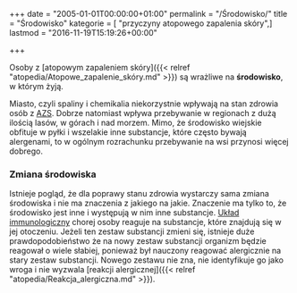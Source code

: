 +++
date = "2005-01-01T00:00:00+01:00"
permalink = "/Środowisko/"
title = "Środowisko"
kategorie = [ "przyczyny atopowego zapalenia skóry",]
lastmod = "2016-11-19T15:19:26+00:00"

+++

Osoby z [atopowym zapaleniem skóry]({{< relref "atopedia/Atopowe_zapalenie_skóry.md" >}}) są wrażliwe na **środowisko**, w którym żyją.

Miasto, czyli spaliny i chemikalia niekorzystnie wpływają na stan zdrowia osób z [AZS](/atopedia/AZS). Dobrze natomiast wpływa przebywanie w regionach z dużą ilością lasów, w górach i nad morzem. Mimo, że środowisko wiejskie obfituje w pyłki i wszelakie inne substancje, które często bywają alergenami, to w ogólnym rozrachunku przebywanie na wsi przynosi więcej dobrego.

### Zmiana środowiska

Istnieje pogląd, że dla poprawy stanu zdrowia wystarczy sama zmiana środowiska i nie ma znaczenia z jakiego na jakie. Znaczenie ma tylko to, że środowisko jest inne i występują w nim inne substancje. [Układ immunologiczny](/atopedia/Układ_immunologiczny) chorej osoby reaguje na substancje, które znajdują się w jej otoczeniu. Jeżeli ten zestaw substancji zmieni się, istnieje duże prawdopodobieństwo że na nowy zestaw substancji organizm będzie reagował o wiele słabiej, ponieważ był nauczony reagować alergicznie na stary zestaw substancji. Nowego zestawu nie zna, nie identyfikuje go jako wroga i nie wyzwala [reakcji alergicznej]({{< relref "atopedia/Reakcja_alergiczna.md" >}}).
